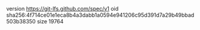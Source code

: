 version https://git-lfs.github.com/spec/v1
oid sha256:4f714ce01e1eca8b4a3dabb1a0594e941206c95d391d7a29b49bbad503b38350
size 19764
